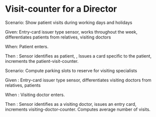# Visit-counter for a Director

Scenario: Show patient visits during working days and holidays

  Given: Entry-card issuer type sensor, works throughout the week,
  differentiates patients from relatives, visiting doctors
  
  When: Patient enters.
  
  Then : Sensor identifies as patient, , Issues a card specific to
  the patient, increments the patient-visit-counter.

Scenario: Compute parking slots to reserve for visiting specialists

  Given : Entry-card issuer type sensor, differentiates visiting
  doctors from relatives, patients
  
  When : Visiting doctor enters.
  
  Then : Sensor identifies as a visiting doctor, issues an entry card,
  increments visiting-doctor-counter. Computes average number of visits.
